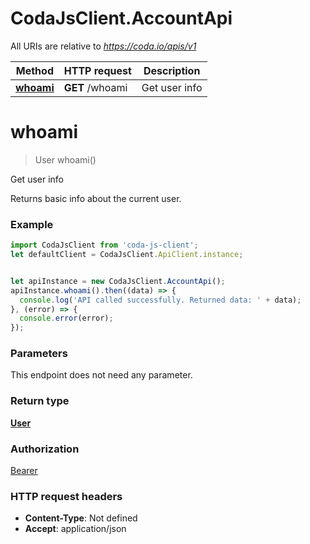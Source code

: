 # CodaJsClient.AccountApi

All URIs are relative to *https://coda.io/apis/v1*

Method | HTTP request | Description
------------- | ------------- | -------------
[**whoami**](AccountApi.md#whoami) | **GET** /whoami | Get user info

<a name="whoami"></a>
# **whoami**
> User whoami()

Get user info

Returns basic info about the current user.

### Example
```javascript
import CodaJsClient from 'coda-js-client';
let defaultClient = CodaJsClient.ApiClient.instance;


let apiInstance = new CodaJsClient.AccountApi();
apiInstance.whoami().then((data) => {
  console.log('API called successfully. Returned data: ' + data);
}, (error) => {
  console.error(error);
});

```

### Parameters
This endpoint does not need any parameter.

### Return type

[**User**](User.md)

### Authorization

[Bearer](../README.md#Bearer)

### HTTP request headers

 - **Content-Type**: Not defined
 - **Accept**: application/json

